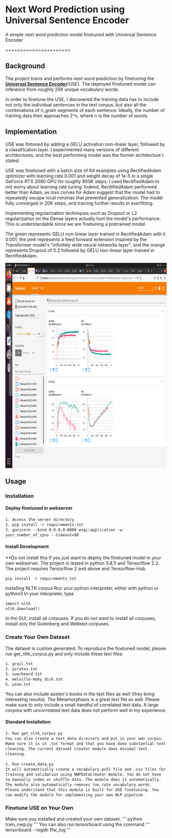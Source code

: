 # Next Word Prediction using Universal Sentence Encoder

A simple next word prediction model finetuned with Universal Sentence Encoder

======================

## Background
The project trains and performs next word prediction by finetuning the [**Universal Sentence Encoder**](https://tfhub.dev/google/universal-sentence-encoder/4)(USE). The deployed finetuned model can inference from roughly 25K unique vocabulary words.

In order to finetune the USE, I discovered the training data has to include not only the individual sentences in the text corpus, but also all the combinations of n_gram segments of each sentence. Ideally, the number of training data then approaches 2^n, where n is the number of words. 

## Implementation
USE was fintuned by adding a GELU activation non-linear layer, followed by a classification layer. I experimented many versions of different architectures, and the best performing model was the former architecture I stated.

USE was finetuned with a batch size of 64 examples using RectifiedAdam optimizer with learning rate 0.001 and weight decay of 1e-5 in a single GeForce RTX 2080 GPU for roughly 800K steps. I used RectifiedAdam to not worry about learning rate tuning. Indeed, RecitifiedAdam performed better than Adam, as loss curves for Adam suggest that the model had to repeatedly escape local minimas that prevented generalization. The model fully converged in 20K steps, and training further results in overfitting.

Implementing regularization techniques such as Dropout or L2 regularization on the Dense layers actually hurt the model's performance. This is understandable since we are finetuning a pretrained model. 

The green represents GELU non-linear layer trained in RectifiedAdam with lr 0.001, the pink represents a feed forward extension inspired by the Transformer model's "infinitely wide neural networks layer", and the orange represents Dropout of 0.2 followed by GELU non-linear layer trained in RectifiedAdam. 

<img src="https://github.com/Wingtail/next_word_prediction/blob/main/.github/images/train_log.png" data-canonical-src="![TTS banner](https://github.com/Wingtail/next_word_prediction/blob/main/.github/images/train_log.png =1080x640)
" width="1080" height="640" align="center" />

## Usage
### Installation
#### Deploy finetuned in webserver
```
1. Access the server directory
2. pip install -r requirements.txt
3. gunicorn --bind 0.0.0.0:8080 wsgi:application -w your_number_of_cpus --timeout=90
```
#### Install Development
**Do not install this if you just want to deploy the finetuned model in your own webserver.
The project is tested in python 3.8.5 and Tensorflow 2.2.
The project requires Tensorflow 2 and above and Tensorflow-Hub.
```
pip install -r requirements.txt
```
Installing NLTK corpus
Run your python interpreter, either with python or python3
In your interpreter, type
```
import nltk
nltk.download()
```
In the GUI, install all corpuses. If you do not want to install all corpuses, install only the Gutenberg and Webtext corpuses.

### Create Your Own Dataset
The dataset is custom generated. To reproduce the finetuned model, please run get_nltk_corpus.py and only include these text files:
```
1. grail.txt
2. pirates.txt
3. overheard.txt
4. melville-moby_dick.txt
5. wine.txt
```
You can also include austen's books in the text files as well (they bring interesting results). The Metamorphasis is a great text file as well. Please make sure to only include a small handful of correlated text data. A large corpora with uncorrelated text data does not perform well in my experience.

#### Standard Installation

```
1. Run get_nltk_corpus.py
You can also create a text_data directory and put in your own corpus. Make sure it is in .txt format and that you have done substantial text cleaning. The current dataset creator module does minimal text cleaning.

2. Run create_data.py
It will automatically create a vocabulary.pckl file and .csv files for training and validation using NWPDataCreator module. You do not have to manually index or shuffle data. The module does it automatically. The module also automatically removes too rate vocabulary words. Please understand that this module is built for USE finetuning. You can modify the module for implementing your own NLP pipeline.
```

### Finetune USE on Your Own
Make sure you installed and created your own dataset.
'''
python train_nwp.py
'''
You can also run tensorboard using the command
'''
tensorboard --logdir ffw_log
'''

